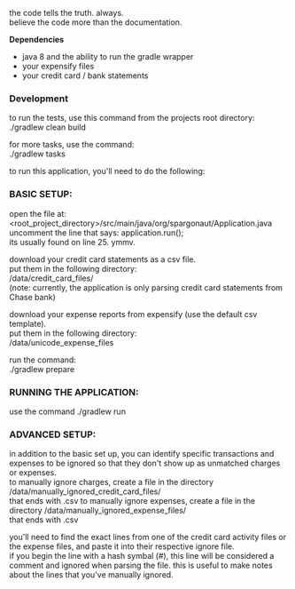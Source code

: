 the code tells the truth.  always.  
believe the code more than the documentation.

**Dependencies**
- java 8 and the ability to run the gradle wrapper
- your expensify files
- your credit card / bank statements

### Development
to run the tests, use this command from the projects root directory:  
./gradlew clean build  

for more tasks, use the command:  
./gradlew tasks

to run this application, you'll need to do the following:  
### BASIC SETUP:
open the file at: <root_project_directory>/src/main/java/org/spargonaut/Application.java  
uncomment the line that says: application.run();  
its usually found on line 25. ymmv.  

download your credit card statements as a csv file.  
put them in the following directory:  
<root project directory>/data/credit_card_files/  
(note: currently, the application is only parsing credit card statements from Chase bank)  


download your expense reports from expensify (use the default csv template).  
put them in the following directory:  
<root project directory>/data/unicode_expense_files  

run the command:  
./gradlew prepare  

### RUNNING THE APPLICATION:
use the command ./gradlew run  
  
  
### ADVANCED SETUP:
in addition to the basic set up, you can identify specific transactions and expenses to be ignored so that they don't show up as unmatched charges or expenses.  
to manually ignore charges, create a file in the directory <root project directory>/data/manually_ignored_credit_card_files/  
that ends with .csv
to manually ignore expenses, create a file in the directory <root project directory>/data/manually_ignored_expense_files/  
that ends with .csv

you'll need to find the exact lines from one of the credit card activity files or the expense files, and paste it into their respective ignore file.  
if you begin the line with a hash symbal (#), this line will be considered a comment and ignored when parsing the file.  this is useful to make notes about the lines that you've manually ignored. 
